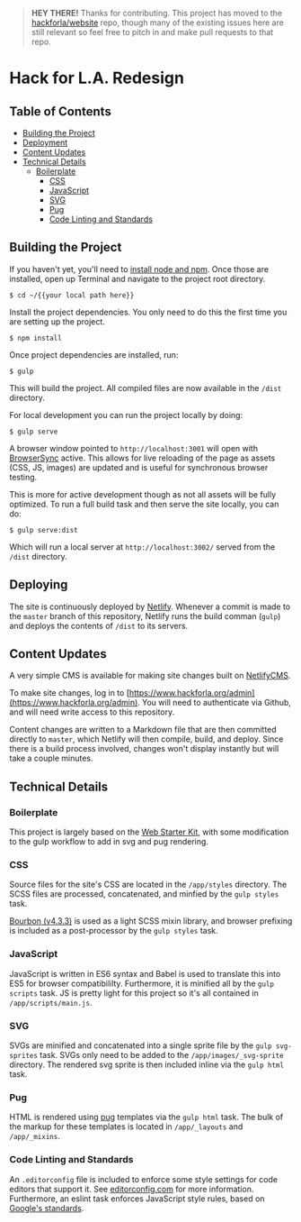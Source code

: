 > **HEY THERE!** Thanks for contributing. This project has moved to the [hackforla/website](https://github.com/hackforla/website) repo, though many of the existing issues here are still relevant so feel free to pitch in and make pull requests to that repo.

# Hack for L.A. Redesign
## Table of Contents
* [Building the Project](#build)
* [Deployment](#deploy)
* [Content Updates](#content)
* [Technical Details](#tech)
  * [Boilerplate](#tech-boilerplate)
	* [CSS](#tech-css)
	* [JavaScript](#tech-js)
	* [SVG](#tech-svg)
	* [Pug](#tech-pug)
	* [Code Linting and Standards](#tech-standards)

<a name="build"></a>
## Building the Project
If you haven't yet, you'll need to [install node and npm](https://nodejs.org/en/download/). Once those are installed, open up Terminal and navigate to the project root directory.

```
$ cd ~/{{your local path here}}
```

Install the project dependencies. You only need to do this the first time you are setting up the project.

```
$ npm install
```

Once project dependencies are installed, run:

```
$ gulp
```

This will build the project. All compiled files are now available in the `/dist` directory.

For local development you can run the project locally by doing:

```
$ gulp serve
```
A browser window pointed to `http://localhost:3001` will open with [BrowserSync](https://www.browsersync.io/) active. This allows for live reloading of the page as assets (CSS, JS, images) are updated and is useful for synchronous browser testing.

This is more for active development though as not all assets will be fully optimized. To run a full build task and then serve the site locally, you can do:

```
$ gulp serve:dist
```
Which will run a local server at `http://localhost:3002/` served from the `/dist` directory.

<a name="deploy"></a>
## Deploying
The site is continuously deployed by [Netlify](https://www.netlify.com). Whenever a commit is made to the `master` branch of this repository, Netlify runs the build comman (`gulp`) and deploys the contents of `/dist` to its servers.

<a name="content"></a>
## Content Updates
A very simple CMS is available for making site changes built on [NetlifyCMS](https://www.netlifycms.org).

To make site changes, log in to [https://www.hackforla.org/admin](https://www.hackforla.org/admin). You will need to authenticate via Github, and will need write access to this repository.

Content changes are written to a Markdown file that are then committed directly to `master`, which Netlify will then compile, build, and deploy. Since there is a build process involved, changes won't display instantly but will take a couple minutes.

<a name="tech"></a>
## Technical Details

<a name="tech-boilerplate"></a>
### Boilerplate

This project is largely based on the [Web Starter Kit](https://developers.google.com/web/tools/starter-kit/), with some modification to the gulp workflow to add in svg and pug rendering.

<a name="tech-css"></a>
### CSS

Source files for the site's CSS are located in the `/app/styles` directory. The SCSS files are processed, concatenated, and minfied by the `gulp styles` task.

[Bourbon (v4.3.3)](bourbon.io/docs/) is used as a light SCSS mixin library, and browser prefixing is included as a post-processor by the `gulp styles` task. 

<a name="tech-js"></a>
### JavaScript
JavaScript is written in ES6 syntax and Babel is used to translate this into ES5 for browser compatibililty. Furthermore, it is minified all by the `gulp scripts` task. JS is pretty light for this project so it's all contained in `/app/scripts/main.js`.

<a name="tech-svg"></a>
### SVG
SVGs are minified and concatenated into a single sprite file by the `gulp svg-sprites` task. SVGs only need to be added to the `/app/images/_svg-sprite` directory. The rendered svg sprite is then included inline via the `gulp html` task.

<a name="tech-pug"></a>
### Pug
HTML is rendered using [pug](http://pugjs.org) templates via the `gulp html` task. The bulk of the markup for these templates is located in `/app/_layouts` and `/app/_mixins`.	

<a name="tech-standards"></a>
### Code Linting and Standards
An `.editorconfig` file is included to enforce some style settings for code editors that support it. See [editorconfig.com](http://editorconfig.org/) for more information. Furthermore, an eslint task enforces JavaScript style rules, based on [Google's standards](https://google.github.io/styleguide/javascriptguide.xml).
